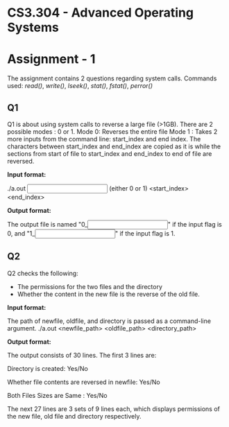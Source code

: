 # **CS3.304 - Advanced Operating Systems**
# Assignment - 1

The assignment contains 2 questions regarding system calls.
Commands used: *read()*, *write()*, *lseek()*, *stat()*, *fstat()*, *perror()*

## Q1

Q1 is about using system calls to reverse a large file (>1GB). There are 2 possible modes : 0 or 1.
Mode 0: Reverses the entire file
Mode 1 : Takes 2 more inputs from the command line: start_index and end index. The characters between start_index and end_index are copied as it is while the sections from start of file to start_index and end_index to end of file are reversed.

**Input format:**

./a.out <input file name> <flag> (either 0 or 1) <start_index> <end_index>

**Output format:**

The output file is named "0_<input file name>" if the input flag is 0, and
"1_<input file name>" if the input flag is 1.

## Q2

Q2 checks the following:
- The permissions for the two files and the directory
- Whether the content in the new file is the reverse of the old file.

**Input format:**

The path of newfile, oldfile, and directory is passed as a command-line argument.
./a.out <newfile_path> <oldfile_path> <directory_path>

**Output format:**

The output consists of 30 lines. The first 3 lines are:

Directory is created: Yes/No

Whether file contents are reversed in newfile: Yes/No

Both Files Sizes are Same : Yes/No

The next 27 lines are 3 sets of 9 lines each, which displays permissions of the new file, old file and directory respectively.



